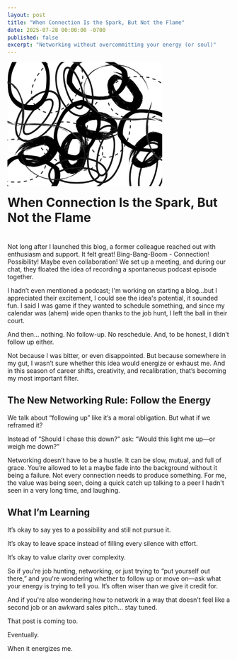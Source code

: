 ```yaml
---
layout: post
title: "When Connection Is the Spark, But Not the Flame"
date: 2025-07-28 00:00:00 -0700
published: false
excerpt: "Networking without overcommitting your energy (or soul)"
---
```


<div style="display: flex; align-items: flex-end; gap: 20px; margin-bottom: 40px; flex-wrap: wrap;">
  <img src="/assets/images/Zer0_Drive.webp" 
       alt="Abstract illustration symbolizing the complexity and creativity involved in zero-related analytics problems."
       style="width: 350px; height: auto;">

  <h1 style="margin: 0; flex: 1; min-width: 200px;">When Connection Is the Spark, But Not the Flame</h1>
</div>


Not long after I launched this blog, a former colleague reached out with enthusiasm and support. It felt great! Bing-Bang-Boom - Connection! Possibility! Maybe even collaboration! We set up a meeting, and during our chat, they floated the idea of recording a spontaneous podcast episode together.

I hadn’t even mentioned a podcast; I'm working on starting a blog...but I appreciated their excitement, I could see the idea's potential, it sounded fun. I said I was game if they wanted to schedule something, and since my calendar was (ahem) wide open thanks to the job hunt, I left the ball in their court.

And then... nothing. No follow-up. No reschedule. And, to be honest, I didn’t follow up either.

Not because I was bitter, or even disappointed. But because somewhere in my gut, I wasn’t sure whether this idea would energize or exhaust me. And in this season of career shifts, creativity, and recalibration, that’s becoming my most important filter.

## The New Networking Rule: Follow the Energy
We talk about “following up” like it’s a moral obligation. But what if we reframed it?

Instead of “Should I chase this down?” ask:
“Would this light me up—or weigh me down?”

Networking doesn’t have to be a hustle. It can be slow, mutual, and full of grace. You’re allowed to let a maybe fade into the background without it being a failure. Not every connection needs to produce something. For me, the value was being seen, doing a quick catch up talking to a peer I hadn't seen in a very long time, and laughing.

## What I’m Learning
It’s okay to say yes to a possibility and still not pursue it.

It’s okay to leave space instead of filling every silence with effort.

It’s okay to value clarity over complexity.

So if you're job hunting, networking, or just trying to “put yourself out there,” and you're wondering whether to follow up or move on—ask what your energy is trying to tell you. It’s often wiser than we give it credit for.

And if you're also wondering how to network in a way that doesn’t feel like a second job or an awkward sales pitch… stay tuned.  

That post is coming too.  

Eventually.  

When it energizes me.

